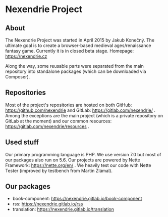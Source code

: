 Nexendrie Project
=================

About
-----

The Nexendrie Project was started in April 2015 by Jakub Konečný. The ultimate goal is to create a browser-based medieval ages/renaissance fantasy game. Currently it is in closed beta stage. Homepage: https://nexendrie.cz

Along the way, some reusable parts were separated from the main repository into standalone packages (which can be downloaded via Composer).

Repositories
------------

Most of the project's repositories are hosted on both GitHub: https://github.com/nexendrie and GitLab: https://gitlab.com/nexendrie/ . Among the exceptions are the main project (which is a private repository on GitLab at the moment) and our common resources: https://gitlab.com/nexendrie/resources .

Used stuff
------

Our primary programming language is PHP. We use version 7.0 but most of our packages also run on 5.6. Our projects are powered by Nette Framework: https://nette.org/en/ . We heavily test our code with Nette Tester (improved by testbench from Martin Zlámal).

Our packages
--------

- book-component: https://nexendrie.gitlab.io/book-component
- rss: https://nexendrie.gitlab.io/rss
- translation: https://nexendrie.gitlab.io/translation
